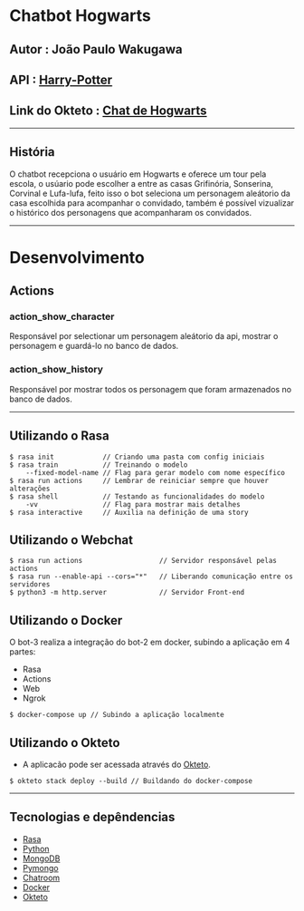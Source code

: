 # Chatbot Hogwarts
## Autor : João Paulo Wakugawa 
## API : <a href="http://hp-api.herokuapp.com/">Harry-Potter</a>
## Link do Okteto : <a href="https://web-jpwakugawa.cloud.okteto.net/">Chat de Hogwarts</a>

---

## História
O chatbot recepciona o usuário em Hogwarts e oferece um tour pela escola, o usúario pode escolher a entre as casas Grifinória, Sonserina, Corvinal e Lufa-lufa, feito isso o bot seleciona um personagem aleátorio da casa escolhida para acompanhar o convidado, também é possível vizualizar o histórico dos personagens que acompanharam os convidados.

---

# Desenvolvimento
## Actions 
### action_show_character 
Responsável por selectionar um personagem aleátorio da api, mostrar o personagem e guardá-lo no banco de dados.
### action_show_history 
Responsável por mostrar todos os personagem que foram armazenados no banco de dados. 

---

## Utilizando o Rasa
```
$ rasa init            // Criando uma pasta com config iniciais
$ rasa train           // Treinando o modelo
    --fixed-model-name // Flag para gerar modelo com nome específico
$ rasa run actions     // Lembrar de reiniciar sempre que houver alterações
$ rasa shell           // Testando as funcionalidades do modelo
    -vv                // Flag para mostrar mais detalhes
$ rasa interactive     // Auxilia na definição de uma story 
```

## Utilizando o Webchat
```
$ rasa run actions                   // Servidor responsável pelas actions
$ rasa run --enable-api --cors="*"   // Liberando comunicação entre os servidores
$ python3 -m http.server             // Servidor Front-end
```
## Utilizando o Docker
O bot-3 realiza a integração do bot-2 em docker, subindo a aplicação em 4 partes:
- Rasa
- Actions
- Web 
- Ngrok
```
$ docker-compose up // Subindo a aplicação localmente
```

## Utilizando o Okteto
- A aplicacão pode ser acessada através do <a href="">Okteto</a>.
```
$ okteto stack deploy --build // Buildando do docker-compose
```

---

## Tecnologias e depêndencias
- <a href="https://rasa.com/docs/rasa/installation/">Rasa</a>
- <a href="https://docs.python.org/3/">Python</a>
- <a href="https://docs.mongodb.com/">MongoDB</a>
- <a href="https://pymongo.readthedocs.io/en/stable/index.html">Pymongo</a>
- <a href="https://github.com/scalableminds/chatroom">Chatroom</a>
- <a href="https://docs.docker.com/">Docker</a>
- <a href="https://okteto.com/docs/getting-started/index.html">Okteto</a>
